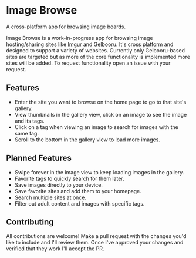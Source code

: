 # Image Browse

A cross-platform app for browsing image boards.

Image Browse is a work-in-progress app for browsing image hosting/sharing sites like
[Imgur](http://imgur.com/) and [Gelbooru](http://gelbooru.com/). It's cross platform and designed
to support a variety of websites. Currently only Gelbooru-based sites are targeted but as more of
the core functionality is implemented more sites will be added. To request functionality open an
issue with your request.

## Features

- Enter the site you want to browse on the home page to go to that site's gallery.
- View thumbnails in the gallery view, click on an image to see the image and its tags.
- Click on a tag when viewing an image to search for images with the same tag.
- Scroll to the bottom in the gallery view to load more images.

## Planned Features

- Swipe forever in the image view to keep loading images in the gallery.
- Favorite tags to quickly search for them later.
- Save images directly to your device.
- Save favorite sites and add them to your homepage.
- Search multiple sites at once.
- Filter out adult content and images with specific tags.

## Contributing

All contributions are welcome! Make a pull request with the changes you'd like to include and I'll
review them. Once I've approved your changes and verified that they work I'll accept the PR.
